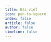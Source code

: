 ```yaml
---
title: Bài viết
icon: pen-to-square
index: false
article: false
author: false
timeline: false
---
```


<Catalog />
